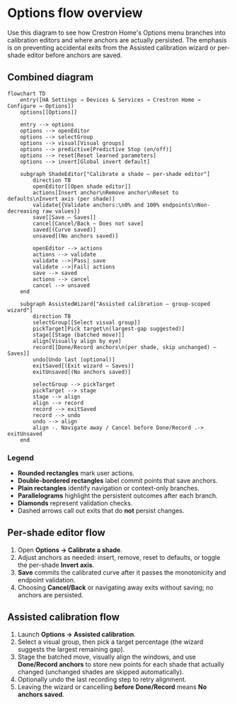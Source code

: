 # Options flow overview

Use this diagram to see how Crestron Home's Options menu branches into calibration editors and
where anchors are actually persisted. The emphasis is on preventing accidental exits from the
Assisted calibration wizard or per-shade editor before anchors are saved.

## Combined diagram

<div role="img" aria-label="Options flow highlighting calibration commit points and no-save exits">

```mermaid
flowchart TD
    entry([HA Settings → Devices & Services → Crestron Home → Configure → Options])
    options[[Options]]

    entry --> options
    options --> openEditor
    options --> selectGroup
    options --> visual[Visual groups]
    options --> predictive[Predictive Stop (on/off)]
    options --> reset[Reset learned parameters]
    options --> invert[Global invert default]

    subgraph ShadeEditor["Calibrate a shade — per-shade editor"]
        direction TB
        openEditor[[Open shade editor]]
        actions[Insert anchor\nRemove anchor\nReset to defaults\nInvert axis (per shade)]
        validate{{Validate anchors:\n0% and 100% endpoints\nNon-decreasing raw values}}
        save[[Save — Saves]]
        cancel[Cancel/Back — Does not save]
        saved[(Curve saved)]
        unsaved[(No anchors saved)]

        openEditor --> actions
        actions --> validate
        validate -->|Pass| save
        validate -->|Fail| actions
        save --> saved
        actions --> cancel
        cancel --> unsaved
    end

    subgraph AssistedWizard["Assisted calibration — group-scoped wizard"]
        direction TB
        selectGroup[[Select visual group]]
        pickTarget[Pick target\n(largest-gap suggested)]
        stage[[Stage (batched move)]]
        align[Visually align by eye]
        record[[Done/Record anchors\n(per shade, skip unchanged) — Saves]]
        undo[Undo last (optional)]
        exitSaved[(Exit wizard — Saves)]
        exitUnsaved[(No anchors saved)]

        selectGroup --> pickTarget
        pickTarget --> stage
        stage --> align
        align --> record
        record --> exitSaved
        record --> undo
        undo --> align
        align -. Navigate away / Cancel before Done/Record .-> exitUnsaved
    end
```

</div>

### Legend

- **Rounded rectangles** mark user actions.
- **Double-bordered rectangles** label commit points that save anchors.
- **Plain rectangles** identify navigation or context-only branches.
- **Parallelograms** highlight the persistent outcomes after each branch.
- **Diamonds** represent validation checks.
- Dashed arrows call out exits that do **not** persist changes.

## Per-shade editor flow

1. Open **Options → Calibrate a shade**.
2. Adjust anchors as needed: insert, remove, reset to defaults, or toggle the per-shade **Invert axis**.
3. **Save** commits the calibrated curve after it passes the monotonicity and endpoint validation.
4. Choosing **Cancel/Back** or navigating away exits without saving; no anchors are persisted.

## Assisted calibration flow

1. Launch **Options → Assisted calibration**.
2. Select a visual group, then pick a target percentage (the wizard suggests the largest remaining gap).
3. Stage the batched move, visually align the windows, and use **Done/Record anchors** to store new points
   for each shade that actually changed (unchanged shades are skipped automatically).
4. Optionally undo the last recording step to retry alignment.
5. Leaving the wizard or cancelling **before Done/Record** means **No anchors saved**.
